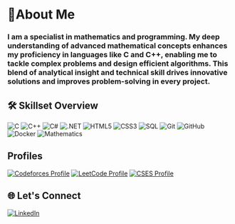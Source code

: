 # 🚀About Me

### I am a specialist in mathematics and programming. My deep understanding of advanced mathematical concepts enhances my proficiency in languages like C and C++, enabling me to tackle complex problems and design efficient algorithms. This blend of analytical insight and technical skill drives innovative solutions and improves problem-solving in every project.


## 🛠️ Skillset Overview
![C](https://img.shields.io/badge/-C-00599C?style=flat&logo=c&logoColor=white)
![C++](https://img.shields.io/badge/-C++-00599C?style=flat&logo=cplusplus&logoColor=white)
![C#](https://img.shields.io/badge/-C%23-239120?style=flat&logo=csharp&logoColor=white)
![.NET](https://img.shields.io/badge/-.NET-5C2D91?style=flat&logo=dotnet&logoColor=white)
![HTML5](https://img.shields.io/badge/-HTML5-E34F26?style=flat&logo=html5&logoColor=white)
![CSS3](https://img.shields.io/badge/-CSS3-1572B6?style=flat&logo=css3&logoColor=white)
![SQL](https://img.shields.io/badge/-SQL-4479A1?style=flat&logo=postgresql&logoColor=white)
![Git](https://img.shields.io/badge/-Git-F05032?style=flat&logo=git&logoColor=white)
![GitHub](https://img.shields.io/badge/-GitHub-181717?style=flat&logo=github&logoColor=white)
![Docker](https://img.shields.io/badge/-Docker-2496ED?style=flat&logo=docker&logoColor=white)
![Mathematics](https://img.shields.io/badge/-Advanced%20Mathematics-007ACC?style=flat&logo=math&logoColor=white)

## Profiles

[![Codeforces Profile](https://img.shields.io/badge/Codeforces-Profile-orange)](https://codeforces.com/profile/trushina)
[![LeetCode Profile](https://img.shields.io/badge/LeetCode-Profile-blue)](https://leetcode.com/u/easy0peasy1/)
[![CSES Profile](https://img.shields.io/badge/CSES-Profile-red)](https://cses.fi/user/255353)

## 🌐 Let's Connect
[![LinkedIn](https://img.shields.io/badge/-LinkedIn-0A66C2?style=flat&logo=linkedin&logoColor=white)](https://www.linkedin.com/in/iraklidk)
